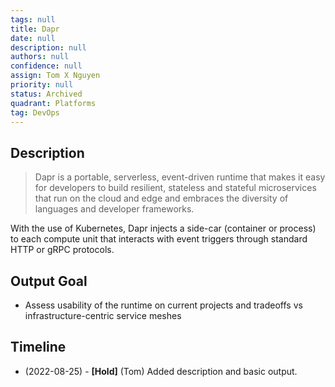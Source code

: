 ```yaml
---
tags: null
title: Dapr
date: null
description: null
authors: null
confidence: null
assign: Tom X Nguyen
priority: null
status: Archived
quadrant: Platforms
tag: DevOps
---
```


## Description
> Dapr is a portable, serverless, event-driven runtime that makes it easy for developers to build resilient, stateless and stateful microservices that run on the cloud and edge and embraces the diversity of languages and developer frameworks.

With the use of Kubernetes, Dapr injects a side-car (container or process) to each compute unit that interacts with event triggers through standard HTTP or gRPC protocols.

## Output Goal
* Assess usability of the runtime on current projects and tradeoffs vs infrastructure-centric service meshes

## Timeline
* (2022-08-25) - **[Hold]** (Tom) Added description and basic output.